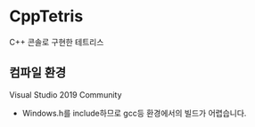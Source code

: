 # CppTetris
C++ 콘솔로 구현한 테트리스
## 컴파일 환경
Visual Studio 2019 Community
* Windows.h를 include하므로 gcc등 환경에서의 빌드가 어렵습니다.
